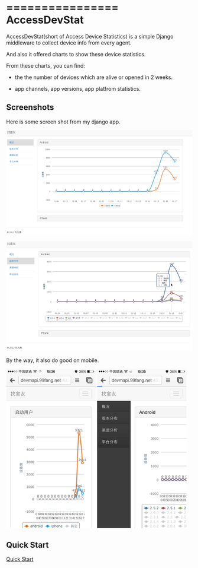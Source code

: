 ================
AccessDevStat
================

AccessDevStat(short of Access Device Statistics) is a simple Django middleware to collect device info from every agent.

And also it offered charts to show these device statistics. 

From these charts, you can find: 

* the the number of devices which are alive or opened in 2 weeks.

* app channels, app versions, app platfrom statistics.

Screenshots
---------------

Here is some screen shot from my django app.

![app alive](docs/screenshot/alive.png)

![app version](docs/screenshot/version.png)

By the way, it also do good on mobile.

![mobile version](docs/screenshot/mobile_platform.png)
![mobile list](docs/screenshot/mobile_list.png)


Quick Start
---------------
[Quick Start](<https://github.com/yijingping/django-access-dev-stat/blob/master/docs/quickstart.rst>)
